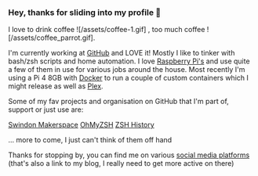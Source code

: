 ### Hey, thanks for sliding into my profile 👋

I love to drink coffee ![/assets/coffee-1.gif] , too much coffee ![/assets/coffee_parrot.gif].

I'm currently working at [GitHub](@github) and LOVE it! Mostly I like to tinker with bash/zsh scripts and home automation. I love [Raspberry Pi's](@raspberrypi) and use quite a few of them in use for various jobs around the house. Most recently I'm using a Pi 4 8GB with [Docker](@docker) to run a couple of custom containers which I might release as well as [Plex](@plex).

Some of my fav projects and organisation on GitHub that I'm part of, support or just use are:

[Swindon Makerspace](https://github.com/swindonmakers)
[OhMyZSH](https://github.com/ohmyzsh/ohmyzsh)
[ZSH History](https://github.com/rchakra3/zsh_history)

... more to come, I just can't think of them off hand

Thanks for stopping by, you can find me on various [social media platforms](https://www.uk-experience.com/social-media-site-links/)
(that's also a link to my blog, I really need to get more active on there)